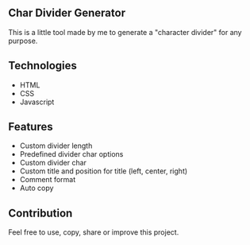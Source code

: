 ## Char Divider Generator
This is a little tool made by me to generate a "character divider" for any purpose.

## Technologies
* HTML
* CSS
* Javascript

## Features
* Custom divider length
* Predefined divider char options
* Custom divider char
* Custom title and position for title (left, center, right)
* Comment format
* Auto copy

## Contribution
Feel free to use, copy, share or improve this project.
